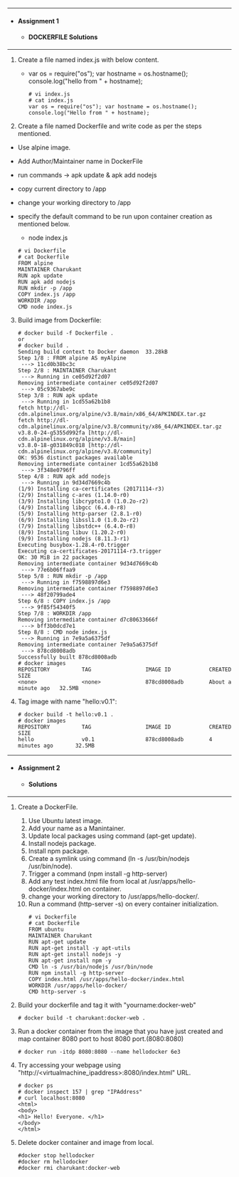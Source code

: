 ***
- #### Assignment 1  ####

  - #### DOCKERFILE Solutions ####

***
1. Create a file named index.js with below content.

    - var os = require("os"); var hostname = os.hostname(); console.log("hello from " + hostname);

      ```shell
      # vi index.js
      # cat index.js 
      var os = require("os"); var hostname = os.hostname(); console.log("Hello from " + hostname);
      ```

2. Create a file named Dockerfile and write code as per the steps mentioned.
- Use alpine image.
- Add Author/Maintainer name in DockerFile
- run commands -> apk update & apk add nodejs
- copy current directory to /app
- change your working directory to /app
- specify the default command to be run upon container creation as mentioned below. 

  - node index.js

   ```shell
  # vi Dockerfile
  # cat Dockerfile
  FROM alpine
  MAINTAINER Charukant 
  RUN apk update
  RUN apk add nodejs
  RUN mkdir -p /app
  COPY index.js /app
  WORKDIR /app
  CMD node index.js
   ```

3. Build image from Dockerfile:
   ``` shell
   # docker build -f Dockerfile .
   or 
   # docker build .
   Sending build context to Docker daemon  33.28kB
   Step 1/8 : FROM alpine AS myAlpine
    ---> 11cd0b38bc3c
   Step 2/8 : MAINTAINER Charukant
    ---> Running in ce05d92f2d07
   Removing intermediate container ce05d92f2d07
    ---> 05c9367abe9c
   Step 3/8 : RUN apk update
    ---> Running in 1cd55a62b1b8
   fetch http://dl-cdn.alpinelinux.org/alpine/v3.8/main/x86_64/APKINDEX.tar.gz
   fetch http://dl-cdn.alpinelinux.org/alpine/v3.8/community/x86_64/APKINDEX.tar.gz
   v3.8.0-24-g5355d992fa [http://dl-cdn.alpinelinux.org/alpine/v3.8/main]
   v3.8.0-18-g031849c018 [http://dl-cdn.alpinelinux.org/alpine/v3.8/community]
   OK: 9536 distinct packages available
   Removing intermediate container 1cd55a62b1b8
    ---> 3f348e0796ff
   Step 4/8 : RUN apk add nodejs
    ---> Running in 9d34d7669c4b
   (1/9) Installing ca-certificates (20171114-r3)
   (2/9) Installing c-ares (1.14.0-r0)
   (3/9) Installing libcrypto1.0 (1.0.2o-r2)
   (4/9) Installing libgcc (6.4.0-r8)
   (5/9) Installing http-parser (2.8.1-r0)
   (6/9) Installing libssl1.0 (1.0.2o-r2)
   (7/9) Installing libstdc++ (6.4.0-r8)
   (8/9) Installing libuv (1.20.2-r0)
   (9/9) Installing nodejs (8.11.3-r1)
   Executing busybox-1.28.4-r0.trigger
   Executing ca-certificates-20171114-r3.trigger
   OK: 30 MiB in 22 packages
   Removing intermediate container 9d34d7669c4b
    ---> 77e6b06ffaa9
   Step 5/8 : RUN mkdir -p /app
    ---> Running in f7598897d6e3
   Removing intermediate container f7598897d6e3
    ---> 48f20799ade4
   Step 6/8 : COPY index.js /app
    ---> 9f85f54340f5
   Step 7/8 : WORKDIR /app
   Removing intermediate container d7c80633666f
    ---> bff3b0dcd7e1
   Step 8/8 : CMD node index.js
    ---> Running in 7e9a5a6375df
   Removing intermediate container 7e9a5a6375df
    ---> 878cd8008adb
   Successfully built 878cd8008adb
   # docker images
   REPOSITORY          TAG                 IMAGE ID            CREATED              SIZE
   <none>              <none>              878cd8008adb        About a minute ago   32.5MB
   ```

4. Tag image with name "hello:v0.1":
   ```shell
   # docker build -t hello:v0.1 .
   # docker images
   REPOSITORY          TAG                 IMAGE ID            CREATED             SIZE
   hello               v0.1                878cd8008adb        4 minutes ago       32.5MB
   ```

***
  - ####  Assignment 2 ####

      - ####  Solutions ####

***


1. Create a DockerFile.


   1. Use Ubuntu latest image.
   2. Add your name as a Manintainer.
   3. Update local packages using command (apt-get update).
   4. Install nodejs package.
   5. Install npm package.
   6. Create a symlink using command (ln -s /usr/bin/nodejs /usr/bin/node).
   7. Trigger a command (npm install -g http-server)
   8. Add any test index.html file from local at /usr/apps/hello-docker/index.html on container.
   9. change your working directory to /usr/apps/hello-docker/.
   10. Run a command (http-server -s) on every container initialization.
       ```shell
       # vi Dockerfile
       # cat Dockerfile
       FROM ubuntu 
       MAINTAINER Charukant 
       RUN apt-get update
       RUN apt-get install -y apt-utils
       RUN apt-get install nodejs -y  
       RUN apt-get install npm -y
       CMD ln -s /usr/bin/nodejs /usr/bin/node
       RUN npm install -g http-server
       COPY index.html /usr/apps/hello-docker/index.html
       WORKDIR /usr/apps/hello-docker/
       CMD http-server -s
       ```

11. Build your dockerfile and tag it with "yourname:docker-web"

    ```shell
    # docker build -t charukant:docker-web .
    ```

12. Run a docker container from the image that you have just created and map container 8080 port to host 8080 port.(8080:8080)

    ```shell
    # docker run -itdp 8080:8080 --name hellodocker 6e3
    ```

13. Try accessing your webpage using "http://<virtualmachine_ipaddress>:8080/index.html" URL.

    ```shell
    # docker ps
    # docker inspect 157 | grep "IPAddress"
    # curl localhost:8080
    <html>
    <body>
    <h1> Hello! Everyone. </h1>
    </body>
    </html>
    
    ```

14. Delete docker container and image from local.

    ```shell
    #docker stop hellodocker
    #docker rm hellodocker
    #docker rmi charukant:docker-web
    ```